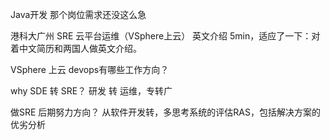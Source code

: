 Java开发 那个岗位需求还没这么急

港科大广州 SRE 云平台运维（VSphere上云）
	英文介绍 5min，适应了一下：对着中文简历和两国人做英文介绍。

VSphere 上云 devops有哪些工作方向？

why SDE 转 SRE？
	研发 转 运维，专转广

做SRE 后期努力方向？
	从软件开发转，多思考系统的评估RAS，包括解决方案的优劣分析
